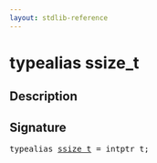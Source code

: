 ```yaml
---
layout: stdlib-reference
---
```


# typealias ssize\_t

## Description



## Signature

<pre>
<span class='code_keyword'>typealias</span> <a href=".html" class="code_type">ssize_t</a> = intptr_t;
</pre>

